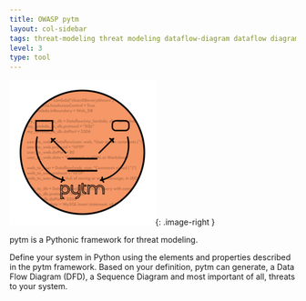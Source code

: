 ```yaml
---
title: OWASP pytm
layout: col-sidebar
tags: threat-modeling threat modeling dataflow-diagram dataflow diagram python graphviz plantuml
level: 3
type: tool
---
```


<style type="text/css">
.image-right {
  display: block;
  margin-left: auto;
  margin-right: auto;
  float: right;
}
</style>

![pytm logo](assets/images/logo.png){: .image-right }

pytm is a Pythonic framework for threat modeling.

Define your system in Python using the elements and properties described in the pytm framework.
Based on your definition, pytm can generate, a Data Flow Diagram (DFD), a Sequence Diagram
and most important of all, threats to your system.
